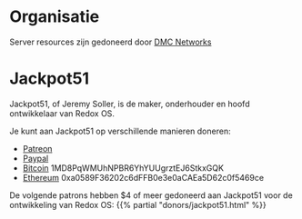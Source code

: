 # Organisatie

Server resources zijn gedoneerd door [DMC Networks](http://dmcnet.net/)

# Jackpot51

Jackpot51, of Jeremy Soller, is de maker, onderhouder en hoofd ontwikkelaar van Redox OS.

Je kunt aan Jackpot51 op verschillende manieren doneren:

- [Patreon](https://www.patreon.com/redox_os)
- [Paypal](https://www.paypal.me/redoxos)
- [Bitcoin](bitcoin:1MD8PqWMUhNPBR6YhYUUgrztEJ6StkxGQK) 1MD8PqWMUhNPBR6YhYUUgrztEJ6StkxGQK
- [Ethereum](ethereum:0xa0589F36202c6dFFB0e3e0aCAEa5D62c0f5469ce) 0xa0589F36202c6dFFB0e3e0aCAEa5D62c0f5469ce

De volgende patrons hebben $4 of meer gedoneerd aan Jackpot51 voor de ontwikkeling van Redox OS:
{{% partial "donors/jackpot51.html" %}}
